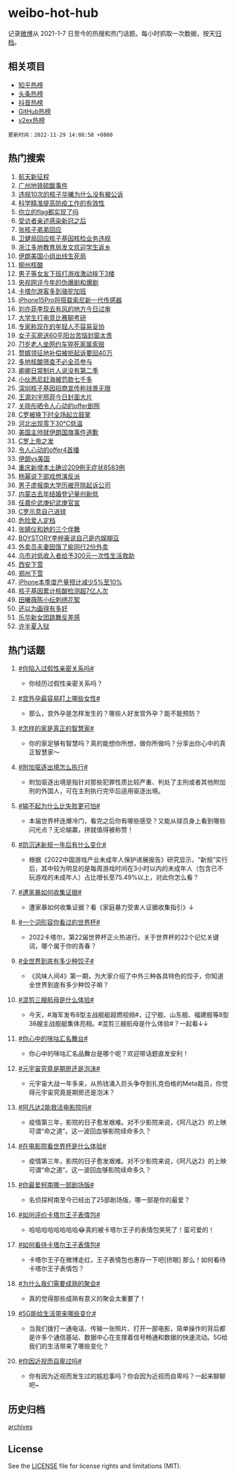 # weibo-hot-hub

记录[微博](https://www.weibo.com)从 2021-1-7 日至今的热搜和热门话题。每小时抓取一次数据，按天[归档](archives)。

## 相关项目

- [知乎热榜](https://github.com/lonnyzhang423/zhihu-hot-hub)
- [头条热榜](https://github.com/lonnyzhang423/toutiao-hot-hub)
- [抖音热榜](https://github.com/lonnyzhang423/douyin-hot-hub)
- [GitHub热榜](https://github.com/lonnyzhang423/github-hot-hub)
- [v2ex热榜](https://github.com/lonnyzhang423/v2ex-hot-hub)


`更新时间：2022-11-29 14:08:58 +0800`

## 热门搜索

1. [航天新征程](https://m.weibo.cn/search?containerid=100103type%3D1%26t%3D10%26q%3D%23%E8%88%AA%E5%A4%A9%E6%96%B0%E5%BE%81%E7%A8%8B%23&stream_entry_id=51&isnewpage=1&extparam=seat%3D1%26filter_type%3Drealtimehot%26pos%3D0%26c_type%3D51%26dgr%3D0%26cate%3D10103%26display_time%3D1669702137%26pre_seqid%3D16697021375630455278258&luicode=10000011&lfid=106003type%253D25%2526t%253D3%2526disable_hot%253D1%2526filter_type%253Drealtimehot)
1. [广州地铁硫酸事件](https://m.weibo.cn/search?containerid=100103type%3D1%26t%3D10%26q%3D%23%E5%B9%BF%E5%B7%9E%E5%9C%B0%E9%93%81%E7%A1%AB%E9%85%B8%E4%BA%8B%E4%BB%B6%23&stream_entry_id=31&isnewpage=1&extparam=seat%3D1%26band_rank%3D1%26pos%3D0%26c_type%3D31%26q%3D%2523%25E5%25B9%25BF%25E5%25B7%259E%25E5%259C%25B0%25E9%2593%2581%25E7%25A1%25AB%25E9%2585%25B8%25E4%25BA%258B%25E4%25BB%25B6%2523%26cate%3D5001%26dgr%3D0%26filter_type%3Drealtimehot%26realpos%3D1%26flag%3D1%26lcate%3D5001%26display_time%3D1669702137%26pre_seqid%3D16697021375630455278258&luicode=10000011&lfid=106003type%253D25%2526t%253D3%2526disable_hot%253D1%2526filter_type%253Drealtimehot)
1. [违规10次的核子华曦为什么没有被公诉](https://m.weibo.cn/search?containerid=100103type%3D1%26t%3D10%26q%3D%23%E8%BF%9D%E8%A7%8410%E6%AC%A1%E7%9A%84%E6%A0%B8%E5%AD%90%E5%8D%8E%E6%9B%A6%E4%B8%BA%E4%BB%80%E4%B9%88%E6%B2%A1%E6%9C%89%E8%A2%AB%E5%85%AC%E8%AF%89%23&stream_entry_id=31&isnewpage=1&extparam=seat%3D1%26band_rank%3D2%26pos%3D1%26c_type%3D31%26q%3D%2523%25E8%25BF%259D%25E8%25A7%258410%25E6%25AC%25A1%25E7%259A%2584%25E6%25A0%25B8%25E5%25AD%2590%25E5%258D%258E%25E6%259B%25A6%25E4%25B8%25BA%25E4%25BB%2580%25E4%25B9%2588%25E6%25B2%25A1%25E6%259C%2589%25E8%25A2%25AB%25E5%2585%25AC%25E8%25AF%2589%2523%26cate%3D5001%26dgr%3D0%26filter_type%3Drealtimehot%26realpos%3D2%26flag%3D1%26lcate%3D5001%26display_time%3D1669702137%26pre_seqid%3D16697021375630455278258&luicode=10000011&lfid=106003type%253D25%2526t%253D3%2526disable_hot%253D1%2526filter_type%253Drealtimehot)
1. [科学精准提高防疫工作的有效性](https://m.weibo.cn/search?containerid=100103type%3D1%26t%3D10%26q%3D%23%E7%A7%91%E5%AD%A6%E7%B2%BE%E5%87%86%E6%8F%90%E9%AB%98%E9%98%B2%E7%96%AB%E5%B7%A5%E4%BD%9C%E7%9A%84%E6%9C%89%E6%95%88%E6%80%A7%23&stream_entry_id=31&isnewpage=1&extparam=seat%3D1%26band_rank%3D3%26pos%3D2%26c_type%3D31%26q%3D%2523%25E7%25A7%2591%25E5%25AD%25A6%25E7%25B2%25BE%25E5%2587%2586%25E6%258F%2590%25E9%25AB%2598%25E9%2598%25B2%25E7%2596%25AB%25E5%25B7%25A5%25E4%25BD%259C%25E7%259A%2584%25E6%259C%2589%25E6%2595%2588%25E6%2580%25A7%2523%26cate%3D5001%26dgr%3D0%26filter_type%3Drealtimehot%26realpos%3D3%26flag%3D0%26lcate%3D5001%26display_time%3D1669702137%26pre_seqid%3D16697021375630455278258&luicode=10000011&lfid=106003type%253D25%2526t%253D3%2526disable_hot%253D1%2526filter_type%253Drealtimehot)
1. [你立的flag都实现了吗](https://m.weibo.cn/search?containerid=100103type%3D1%26t%3D10%26q%3D%23%E4%BD%A0%E7%AB%8B%E7%9A%84flag%E9%83%BD%E5%AE%9E%E7%8E%B0%E4%BA%86%E5%90%97%23&stream_entry_id=31&isnewpage=1&extparam=seat%3D1%26band_rank%3D4%26pos%3D3%26c_type%3D31%26q%3D%2523%25E4%25BD%25A0%25E7%25AB%258B%25E7%259A%2584flag%25E9%2583%25BD%25E5%25AE%259E%25E7%258E%25B0%25E4%25BA%2586%25E5%2590%2597%2523%26cate%3D5001%26dgr%3D0%26filter_type%3Drealtimehot%26lcate%3D5001%26adid%3D173766%26display_time%3D1669702137%26pre_seqid%3D16697021375630455278258&luicode=10000011&lfid=106003type%253D25%2526t%253D3%2526disable_hot%253D1%2526filter_type%253Drealtimehot)
1. [受访者亲述感染新冠之后](https://m.weibo.cn/search?containerid=100103type%3D1%26t%3D10%26q%3D%23%E5%8F%97%E8%AE%BF%E8%80%85%E4%BA%B2%E8%BF%B0%E6%84%9F%E6%9F%93%E6%96%B0%E5%86%A0%E4%B9%8B%E5%90%8E%23&stream_entry_id=31&isnewpage=1&extparam=seat%3D1%26band_rank%3D4%26pos%3D4%26c_type%3D31%26q%3D%2523%25E5%258F%2597%25E8%25AE%25BF%25E8%2580%2585%25E4%25BA%25B2%25E8%25BF%25B0%25E6%2584%259F%25E6%259F%2593%25E6%2596%25B0%25E5%2586%25A0%25E4%25B9%258B%25E5%2590%258E%2523%26cate%3D5001%26dgr%3D0%26filter_type%3Drealtimehot%26realpos%3D4%26flag%3D0%26lcate%3D5001%26display_time%3D1669702137%26pre_seqid%3D16697021375630455278258&luicode=10000011&lfid=106003type%253D25%2526t%253D3%2526disable_hot%253D1%2526filter_type%253Drealtimehot)
1. [张核子弟弟回应](https://m.weibo.cn/search?containerid=100103type%3D1%26t%3D10%26q%3D%23%E5%BC%A0%E6%A0%B8%E5%AD%90%E5%BC%9F%E5%BC%9F%E5%9B%9E%E5%BA%94%23&stream_entry_id=31&isnewpage=1&extparam=seat%3D1%26band_rank%3D5%26pos%3D5%26c_type%3D31%26q%3D%2523%25E5%25BC%25A0%25E6%25A0%25B8%25E5%25AD%2590%25E5%25BC%259F%25E5%25BC%259F%25E5%259B%259E%25E5%25BA%2594%2523%26cate%3D5001%26dgr%3D0%26filter_type%3Drealtimehot%26realpos%3D5%26flag%3D2%26lcate%3D5001%26display_time%3D1669702137%26pre_seqid%3D16697021375630455278258&luicode=10000011&lfid=106003type%253D25%2526t%253D3%2526disable_hot%253D1%2526filter_type%253Drealtimehot)
1. [卫健局回应核子基因核检业务违规](https://m.weibo.cn/search?containerid=100103type%3D1%26t%3D10%26q%3D%23%E5%8D%AB%E5%81%A5%E5%B1%80%E5%9B%9E%E5%BA%94%E6%A0%B8%E5%AD%90%E5%9F%BA%E5%9B%A0%E6%A0%B8%E6%A3%80%E4%B8%9A%E5%8A%A1%E8%BF%9D%E8%A7%84%23&stream_entry_id=31&isnewpage=1&extparam=seat%3D1%26band_rank%3D6%26pos%3D6%26c_type%3D31%26q%3D%2523%25E5%258D%25AB%25E5%2581%25A5%25E5%25B1%2580%25E5%259B%259E%25E5%25BA%2594%25E6%25A0%25B8%25E5%25AD%2590%25E5%259F%25BA%25E5%259B%25A0%25E6%25A0%25B8%25E6%25A3%2580%25E4%25B8%259A%25E5%258A%25A1%25E8%25BF%259D%25E8%25A7%2584%2523%26cate%3D5001%26dgr%3D0%26filter_type%3Drealtimehot%26realpos%3D6%26flag%3D16%26lcate%3D5001%26display_time%3D1669702137%26pre_seqid%3D16697021375630455278258&luicode=10000011&lfid=106003type%253D25%2526t%253D3%2526disable_hot%253D1%2526filter_type%253Drealtimehot)
1. [浙江多地教育局发文欢迎学生返乡](https://m.weibo.cn/search?containerid=100103type%3D1%26t%3D10%26q%3D%23%E6%B5%99%E6%B1%9F%E5%A4%9A%E5%9C%B0%E6%95%99%E8%82%B2%E5%B1%80%E5%8F%91%E6%96%87%E6%AC%A2%E8%BF%8E%E5%AD%A6%E7%94%9F%E8%BF%94%E4%B9%A1%23&stream_entry_id=31&isnewpage=1&extparam=seat%3D1%26band_rank%3D7%26pos%3D7%26c_type%3D31%26q%3D%2523%25E6%25B5%2599%25E6%25B1%259F%25E5%25A4%259A%25E5%259C%25B0%25E6%2595%2599%25E8%2582%25B2%25E5%25B1%2580%25E5%258F%2591%25E6%2596%2587%25E6%25AC%25A2%25E8%25BF%258E%25E5%25AD%25A6%25E7%2594%259F%25E8%25BF%2594%25E4%25B9%25A1%2523%26cate%3D5001%26dgr%3D0%26filter_type%3Drealtimehot%26realpos%3D7%26flag%3D1%26lcate%3D5001%26display_time%3D1669702137%26pre_seqid%3D16697021375630455278258&luicode=10000011&lfid=106003type%253D25%2526t%253D3%2526disable_hot%253D1%2526filter_type%253Drealtimehot)
1. [伊朗美国小组出线生死局](https://m.weibo.cn/search?containerid=100103type%3D1%26t%3D10%26q%3D%23%E4%BC%8A%E6%9C%97%E7%BE%8E%E5%9B%BD%E5%B0%8F%E7%BB%84%E5%87%BA%E7%BA%BF%E7%94%9F%E6%AD%BB%E5%B1%80%23&stream_entry_id=31&isnewpage=1&extparam=seat%3D1%26band_rank%3D8%26pos%3D8%26c_type%3D31%26q%3D%2523%25E4%25BC%258A%25E6%259C%2597%25E7%25BE%258E%25E5%259B%25BD%25E5%25B0%258F%25E7%25BB%2584%25E5%2587%25BA%25E7%25BA%25BF%25E7%2594%259F%25E6%25AD%25BB%25E5%25B1%2580%2523%26cate%3D5001%26dgr%3D0%26filter_type%3Drealtimehot%26realpos%3D8%26flag%3D1%26lcate%3D5001%26display_time%3D1669702137%26pre_seqid%3D16697021375630455278258&luicode=10000011&lfid=106003type%253D25%2526t%253D3%2526disable_hot%253D1%2526filter_type%253Drealtimehot)
1. [柳州核酸](https://m.weibo.cn/search?containerid=100103type%3D1%26t%3D10%26q%3D%E6%9F%B3%E5%B7%9E%E6%A0%B8%E9%85%B8&stream_entry_id=31&isnewpage=1&extparam=seat%3D1%26band_rank%3D9%26pos%3D9%26c_type%3D31%26q%3D%25E6%259F%25B3%25E5%25B7%259E%25E6%25A0%25B8%25E9%2585%25B8%26cate%3D5001%26dgr%3D0%26filter_type%3Drealtimehot%26realpos%3D9%26flag%3D1%26lcate%3D5001%26display_time%3D1669702137%26pre_seqid%3D16697021375630455278258&luicode=10000011&lfid=106003type%253D25%2526t%253D3%2526disable_hot%253D1%2526filter_type%253Drealtimehot)
1. [男子等女友下班打游戏激动摔下3楼](https://m.weibo.cn/search?containerid=100103type%3D1%26t%3D10%26q%3D%23%E7%94%B7%E5%AD%90%E7%AD%89%E5%A5%B3%E5%8F%8B%E4%B8%8B%E7%8F%AD%E6%89%93%E6%B8%B8%E6%88%8F%E6%BF%80%E5%8A%A8%E6%91%94%E4%B8%8B3%E6%A5%BC%23&stream_entry_id=31&isnewpage=1&extparam=seat%3D1%26band_rank%3D10%26pos%3D10%26c_type%3D31%26q%3D%2523%25E7%2594%25B7%25E5%25AD%2590%25E7%25AD%2589%25E5%25A5%25B3%25E5%258F%258B%25E4%25B8%258B%25E7%258F%25AD%25E6%2589%2593%25E6%25B8%25B8%25E6%2588%258F%25E6%25BF%2580%25E5%258A%25A8%25E6%2591%2594%25E4%25B8%258B3%25E6%25A5%25BC%2523%26cate%3D5001%26dgr%3D0%26filter_type%3Drealtimehot%26realpos%3D10%26flag%3D0%26lcate%3D5001%26display_time%3D1669702137%26pre_seqid%3D16697021375630455278258&luicode=10000011&lfid=106003type%253D25%2526t%253D3%2526disable_hot%253D1%2526filter_type%253Drealtimehot)
1. [央视网评今年的伪爆剧和爆剧](https://m.weibo.cn/search?containerid=100103type%3D1%26t%3D10%26q%3D%23%E5%A4%AE%E8%A7%86%E7%BD%91%E8%AF%84%E4%BB%8A%E5%B9%B4%E7%9A%84%E4%BC%AA%E7%88%86%E5%89%A7%E5%92%8C%E7%88%86%E5%89%A7%23&stream_entry_id=31&isnewpage=1&extparam=seat%3D1%26band_rank%3D11%26pos%3D11%26c_type%3D31%26q%3D%2523%25E5%25A4%25AE%25E8%25A7%2586%25E7%25BD%2591%25E8%25AF%2584%25E4%25BB%258A%25E5%25B9%25B4%25E7%259A%2584%25E4%25BC%25AA%25E7%2588%2586%25E5%2589%25A7%25E5%2592%258C%25E7%2588%2586%25E5%2589%25A7%2523%26cate%3D5001%26dgr%3D0%26filter_type%3Drealtimehot%26realpos%3D11%26flag%3D1%26lcate%3D5001%26display_time%3D1669702137%26pre_seqid%3D16697021375630455278258&luicode=10000011&lfid=106003type%253D25%2526t%253D3%2526disable_hot%253D1%2526filter_type%253Drealtimehot)
1. [卡塔尔游客多到骆驼加班](https://m.weibo.cn/search?containerid=100103type%3D1%26t%3D10%26q%3D%23%E5%8D%A1%E5%A1%94%E5%B0%94%E6%B8%B8%E5%AE%A2%E5%A4%9A%E5%88%B0%E9%AA%86%E9%A9%BC%E5%8A%A0%E7%8F%AD%23&stream_entry_id=31&isnewpage=1&extparam=seat%3D1%26band_rank%3D12%26pos%3D12%26c_type%3D31%26q%3D%2523%25E5%258D%25A1%25E5%25A1%2594%25E5%25B0%2594%25E6%25B8%25B8%25E5%25AE%25A2%25E5%25A4%259A%25E5%2588%25B0%25E9%25AA%2586%25E9%25A9%25BC%25E5%258A%25A0%25E7%258F%25AD%2523%26cate%3D5001%26dgr%3D0%26filter_type%3Drealtimehot%26realpos%3D12%26flag%3D0%26lcate%3D5001%26display_time%3D1669702137%26pre_seqid%3D16697021375630455278258&luicode=10000011&lfid=106003type%253D25%2526t%253D3%2526disable_hot%253D1%2526filter_type%253Drealtimehot)
1. [iPhone15Pro将搭载索尼新一代传感器](https://m.weibo.cn/search?containerid=100103type%3D1%26t%3D10%26q%3D%23iPhone15Pro%E5%B0%86%E6%90%AD%E8%BD%BD%E7%B4%A2%E5%B0%BC%E6%96%B0%E4%B8%80%E4%BB%A3%E4%BC%A0%E6%84%9F%E5%99%A8%23&stream_entry_id=31&isnewpage=1&extparam=seat%3D1%26band_rank%3D13%26pos%3D13%26c_type%3D31%26q%3D%2523iPhone15Pro%25E5%25B0%2586%25E6%2590%25AD%25E8%25BD%25BD%25E7%25B4%25A2%25E5%25B0%25BC%25E6%2596%25B0%25E4%25B8%2580%25E4%25BB%25A3%25E4%25BC%25A0%25E6%2584%259F%25E5%2599%25A8%2523%26cate%3D5001%26dgr%3D0%26filter_type%3Drealtimehot%26realpos%3D13%26flag%3D1%26lcate%3D5001%26display_time%3D1669702137%26pre_seqid%3D16697021375630455278258&luicode=10000011&lfid=106003type%253D25%2526t%253D3%2526disable_hot%253D1%2526filter_type%253Drealtimehot)
1. [刘亦菲李现去有风的地方今日过审](https://m.weibo.cn/search?containerid=100103type%3D1%26t%3D10%26q%3D%23%E5%88%98%E4%BA%A6%E8%8F%B2%E6%9D%8E%E7%8E%B0%E5%8E%BB%E6%9C%89%E9%A3%8E%E7%9A%84%E5%9C%B0%E6%96%B9%E4%BB%8A%E6%97%A5%E8%BF%87%E5%AE%A1%23&stream_entry_id=31&isnewpage=1&extparam=seat%3D1%26band_rank%3D14%26pos%3D14%26c_type%3D31%26q%3D%2523%25E5%2588%2598%25E4%25BA%25A6%25E8%258F%25B2%25E6%259D%258E%25E7%258E%25B0%25E5%258E%25BB%25E6%259C%2589%25E9%25A3%258E%25E7%259A%2584%25E5%259C%25B0%25E6%2596%25B9%25E4%25BB%258A%25E6%2597%25A5%25E8%25BF%2587%25E5%25AE%25A1%2523%26cate%3D5001%26dgr%3D0%26filter_type%3Drealtimehot%26realpos%3D14%26flag%3D1%26lcate%3D5001%26display_time%3D1669702137%26pre_seqid%3D16697021375630455278258&luicode=10000011&lfid=106003type%253D25%2526t%253D3%2526disable_hot%253D1%2526filter_type%253Drealtimehot)
1. [大学生打电竞比赛聊考研](https://m.weibo.cn/search?containerid=100103type%3D1%26t%3D10%26q%3D%23%E5%A4%A7%E5%AD%A6%E7%94%9F%E6%89%93%E7%94%B5%E7%AB%9E%E6%AF%94%E8%B5%9B%E8%81%8A%E8%80%83%E7%A0%94%23&stream_entry_id=31&isnewpage=1&extparam=seat%3D1%26band_rank%3D15%26pos%3D15%26c_type%3D31%26q%3D%2523%25E5%25A4%25A7%25E5%25AD%25A6%25E7%2594%259F%25E6%2589%2593%25E7%2594%25B5%25E7%25AB%259E%25E6%25AF%2594%25E8%25B5%259B%25E8%2581%258A%25E8%2580%2583%25E7%25A0%2594%2523%26cate%3D5001%26dgr%3D0%26filter_type%3Drealtimehot%26realpos%3D15%26flag%3D1%26lcate%3D5001%26display_time%3D1669702137%26pre_seqid%3D16697021375630455278258&luicode=10000011&lfid=106003type%253D25%2526t%253D3%2526disable_hot%253D1%2526filter_type%253Drealtimehot)
1. [专家称现在的年轻人不容易妥协](https://m.weibo.cn/search?containerid=100103type%3D1%26t%3D10%26q%3D%23%E4%B8%93%E5%AE%B6%E7%A7%B0%E7%8E%B0%E5%9C%A8%E7%9A%84%E5%B9%B4%E8%BD%BB%E4%BA%BA%E4%B8%8D%E5%AE%B9%E6%98%93%E5%A6%A5%E5%8D%8F%23&stream_entry_id=31&isnewpage=1&extparam=seat%3D1%26band_rank%3D16%26pos%3D16%26c_type%3D31%26q%3D%2523%25E4%25B8%2593%25E5%25AE%25B6%25E7%25A7%25B0%25E7%258E%25B0%25E5%259C%25A8%25E7%259A%2584%25E5%25B9%25B4%25E8%25BD%25BB%25E4%25BA%25BA%25E4%25B8%258D%25E5%25AE%25B9%25E6%2598%2593%25E5%25A6%25A5%25E5%258D%258F%2523%26cate%3D5001%26dgr%3D0%26filter_type%3Drealtimehot%26realpos%3D16%26flag%3D0%26lcate%3D5001%26display_time%3D1669702137%26pre_seqid%3D16697021375630455278258&luicode=10000011&lfid=106003type%253D25%2526t%253D3%2526disable_hot%253D1%2526filter_type%253Drealtimehot)
1. [女子买房送60平阳台苦恼封窗太贵](https://m.weibo.cn/search?containerid=100103type%3D1%26t%3D10%26q%3D%23%E5%A5%B3%E5%AD%90%E4%B9%B0%E6%88%BF%E9%80%8160%E5%B9%B3%E9%98%B3%E5%8F%B0%E8%8B%A6%E6%81%BC%E5%B0%81%E7%AA%97%E5%A4%AA%E8%B4%B5%23&stream_entry_id=31&isnewpage=1&extparam=seat%3D1%26band_rank%3D17%26pos%3D17%26c_type%3D31%26q%3D%2523%25E5%25A5%25B3%25E5%25AD%2590%25E4%25B9%25B0%25E6%2588%25BF%25E9%2580%258160%25E5%25B9%25B3%25E9%2598%25B3%25E5%258F%25B0%25E8%258B%25A6%25E6%2581%25BC%25E5%25B0%2581%25E7%25AA%2597%25E5%25A4%25AA%25E8%25B4%25B5%2523%26cate%3D5001%26dgr%3D0%26filter_type%3Drealtimehot%26realpos%3D17%26flag%3D2%26lcate%3D5001%26display_time%3D1669702137%26pre_seqid%3D16697021375630455278258&luicode=10000011&lfid=106003type%253D25%2526t%253D3%2526disable_hot%253D1%2526filter_type%253Drealtimehot)
1. [71岁老人坐网约车猝死家属索赔](https://m.weibo.cn/search?containerid=100103type%3D1%26t%3D10%26q%3D%2371%E5%B2%81%E8%80%81%E4%BA%BA%E5%9D%90%E7%BD%91%E7%BA%A6%E8%BD%A6%E7%8C%9D%E6%AD%BB%E5%AE%B6%E5%B1%9E%E7%B4%A2%E8%B5%94%23&stream_entry_id=31&isnewpage=1&extparam=seat%3D1%26band_rank%3D18%26pos%3D18%26c_type%3D31%26q%3D%252371%25E5%25B2%2581%25E8%2580%2581%25E4%25BA%25BA%25E5%259D%2590%25E7%25BD%2591%25E7%25BA%25A6%25E8%25BD%25A6%25E7%258C%259D%25E6%25AD%25BB%25E5%25AE%25B6%25E5%25B1%259E%25E7%25B4%25A2%25E8%25B5%2594%2523%26cate%3D5001%26dgr%3D0%26filter_type%3Drealtimehot%26realpos%3D18%26flag%3D1%26lcate%3D5001%26display_time%3D1669702137%26pre_seqid%3D16697021375630455278258&luicode=10000011&lfid=106003type%253D25%2526t%253D3%2526disable_hot%253D1%2526filter_type%253Drealtimehot)
1. [赘婿领征地补偿被拒起诉要回40万](https://m.weibo.cn/search?containerid=100103type%3D1%26t%3D10%26q%3D%23%E8%B5%98%E5%A9%BF%E9%A2%86%E5%BE%81%E5%9C%B0%E8%A1%A5%E5%81%BF%E8%A2%AB%E6%8B%92%E8%B5%B7%E8%AF%89%E8%A6%81%E5%9B%9E40%E4%B8%87%23&stream_entry_id=31&isnewpage=1&extparam=seat%3D1%26band_rank%3D19%26pos%3D19%26c_type%3D31%26q%3D%2523%25E8%25B5%2598%25E5%25A9%25BF%25E9%25A2%2586%25E5%25BE%2581%25E5%259C%25B0%25E8%25A1%25A5%25E5%2581%25BF%25E8%25A2%25AB%25E6%258B%2592%25E8%25B5%25B7%25E8%25AF%2589%25E8%25A6%2581%25E5%259B%259E40%25E4%25B8%2587%2523%26cate%3D5001%26dgr%3D0%26filter_type%3Drealtimehot%26realpos%3D19%26flag%3D1%26lcate%3D5001%26display_time%3D1669702137%26pre_seqid%3D16697021375630455278258&luicode=10000011&lfid=106003type%253D25%2526t%253D3%2526disable_hot%253D1%2526filter_type%253Drealtimehot)
1. [多地核酸筛查不必全员参与](https://m.weibo.cn/search?containerid=100103type%3D1%26t%3D10%26q%3D%23%E5%A4%9A%E5%9C%B0%E6%A0%B8%E9%85%B8%E7%AD%9B%E6%9F%A5%E4%B8%8D%E5%BF%85%E5%85%A8%E5%91%98%E5%8F%82%E4%B8%8E%23&stream_entry_id=31&isnewpage=1&extparam=seat%3D1%26band_rank%3D20%26pos%3D20%26c_type%3D31%26q%3D%2523%25E5%25A4%259A%25E5%259C%25B0%25E6%25A0%25B8%25E9%2585%25B8%25E7%25AD%259B%25E6%259F%25A5%25E4%25B8%258D%25E5%25BF%2585%25E5%2585%25A8%25E5%2591%2598%25E5%258F%2582%25E4%25B8%258E%2523%26cate%3D5001%26dgr%3D0%26filter_type%3Drealtimehot%26realpos%3D20%26flag%3D0%26lcate%3D5001%26display_time%3D1669702137%26pre_seqid%3D16697021375630455278258&luicode=10000011&lfid=106003type%253D25%2526t%253D3%2526disable_hot%253D1%2526filter_type%253Drealtimehot)
1. [卿卿日常制片人说没有第二季](https://m.weibo.cn/search?containerid=100103type%3D1%26t%3D10%26q%3D%23%E5%8D%BF%E5%8D%BF%E6%97%A5%E5%B8%B8%E5%88%B6%E7%89%87%E4%BA%BA%E8%AF%B4%E6%B2%A1%E6%9C%89%E7%AC%AC%E4%BA%8C%E5%AD%A3%23&stream_entry_id=31&isnewpage=1&extparam=seat%3D1%26band_rank%3D21%26pos%3D21%26c_type%3D31%26q%3D%2523%25E5%258D%25BF%25E5%258D%25BF%25E6%2597%25A5%25E5%25B8%25B8%25E5%2588%25B6%25E7%2589%2587%25E4%25BA%25BA%25E8%25AF%25B4%25E6%25B2%25A1%25E6%259C%2589%25E7%25AC%25AC%25E4%25BA%258C%25E5%25AD%25A3%2523%26cate%3D5001%26dgr%3D0%26filter_type%3Drealtimehot%26realpos%3D21%26flag%3D0%26lcate%3D5001%26display_time%3D1669702137%26pre_seqid%3D16697021375630455278258&luicode=10000011&lfid=106003type%253D25%2526t%253D3%2526disable_hot%253D1%2526filter_type%253Drealtimehot)
1. [小伙悉尼赶海被罚款七千多](https://m.weibo.cn/search?containerid=100103type%3D1%26t%3D10%26q%3D%23%E5%B0%8F%E4%BC%99%E6%82%89%E5%B0%BC%E8%B5%B6%E6%B5%B7%E8%A2%AB%E7%BD%9A%E6%AC%BE%E4%B8%83%E5%8D%83%E5%A4%9A%23&stream_entry_id=31&isnewpage=1&extparam=seat%3D1%26band_rank%3D22%26pos%3D22%26c_type%3D31%26q%3D%2523%25E5%25B0%258F%25E4%25BC%2599%25E6%2582%2589%25E5%25B0%25BC%25E8%25B5%25B6%25E6%25B5%25B7%25E8%25A2%25AB%25E7%25BD%259A%25E6%25AC%25BE%25E4%25B8%2583%25E5%258D%2583%25E5%25A4%259A%2523%26cate%3D5001%26dgr%3D0%26filter_type%3Drealtimehot%26realpos%3D22%26flag%3D1%26lcate%3D5001%26display_time%3D1669702137%26pre_seqid%3D16697021375630455278258&luicode=10000011&lfid=106003type%253D25%2526t%253D3%2526disable_hot%253D1%2526filter_type%253Drealtimehot)
1. [深圳核子基因招商宣传称钱景无限](https://m.weibo.cn/search?containerid=100103type%3D1%26t%3D10%26q%3D%23%E6%B7%B1%E5%9C%B3%E6%A0%B8%E5%AD%90%E5%9F%BA%E5%9B%A0%E6%8B%9B%E5%95%86%E5%AE%A3%E4%BC%A0%E7%A7%B0%E9%92%B1%E6%99%AF%E6%97%A0%E9%99%90%23&stream_entry_id=31&isnewpage=1&extparam=seat%3D1%26band_rank%3D23%26pos%3D23%26c_type%3D31%26q%3D%2523%25E6%25B7%25B1%25E5%259C%25B3%25E6%25A0%25B8%25E5%25AD%2590%25E5%259F%25BA%25E5%259B%25A0%25E6%258B%259B%25E5%2595%2586%25E5%25AE%25A3%25E4%25BC%25A0%25E7%25A7%25B0%25E9%2592%25B1%25E6%2599%25AF%25E6%2597%25A0%25E9%2599%2590%2523%26cate%3D5001%26dgr%3D0%26filter_type%3Drealtimehot%26realpos%3D23%26flag%3D1%26lcate%3D5001%26display_time%3D1669702137%26pre_seqid%3D16697021375630455278258&luicode=10000011&lfid=106003type%253D25%2526t%253D3%2526disable_hot%253D1%2526filter_type%253Drealtimehot)
1. [王源刘宇邢菲今日封面大片](https://m.weibo.cn/search?containerid=100103type%3D1%26t%3D10%26q%3D%23%E7%8E%8B%E6%BA%90%E5%88%98%E5%AE%87%E9%82%A2%E8%8F%B2%E4%BB%8A%E6%97%A5%E5%B0%81%E9%9D%A2%E5%A4%A7%E7%89%87%23&stream_entry_id=31&isnewpage=1&extparam=seat%3D1%26band_rank%3D24%26pos%3D24%26c_type%3D31%26q%3D%2523%25E7%258E%258B%25E6%25BA%2590%25E5%2588%2598%25E5%25AE%2587%25E9%2582%25A2%25E8%258F%25B2%25E4%25BB%258A%25E6%2597%25A5%25E5%25B0%2581%25E9%259D%25A2%25E5%25A4%25A7%25E7%2589%2587%2523%26cate%3D5001%26dgr%3D0%26filter_type%3Drealtimehot%26realpos%3D24%26flag%3D1%26lcate%3D5001%26display_time%3D1669702137%26pre_seqid%3D16697021375630455278258&luicode=10000011&lfid=106003type%253D25%2526t%253D3%2526disable_hot%253D1%2526filter_type%253Drealtimehot)
1. [关晓彤晒令人心动的offer剧照](https://m.weibo.cn/search?containerid=100103type%3D1%26t%3D10%26q%3D%23%E5%85%B3%E6%99%93%E5%BD%A4%E6%99%92%E4%BB%A4%E4%BA%BA%E5%BF%83%E5%8A%A8%E7%9A%84offer%E5%89%A7%E7%85%A7%23&stream_entry_id=31&isnewpage=1&extparam=seat%3D1%26band_rank%3D25%26pos%3D25%26c_type%3D31%26q%3D%2523%25E5%2585%25B3%25E6%2599%2593%25E5%25BD%25A4%25E6%2599%2592%25E4%25BB%25A4%25E4%25BA%25BA%25E5%25BF%2583%25E5%258A%25A8%25E7%259A%2584offer%25E5%2589%25A7%25E7%2585%25A7%2523%26cate%3D5001%26dgr%3D0%26filter_type%3Drealtimehot%26realpos%3D25%26flag%3D1%26lcate%3D5001%26display_time%3D1669702137%26pre_seqid%3D16697021375630455278258&luicode=10000011&lfid=106003type%253D25%2526t%253D3%2526disable_hot%253D1%2526filter_type%253Drealtimehot)
1. [C罗被换下时全场起立鼓掌](https://m.weibo.cn/search?containerid=100103type%3D1%26t%3D10%26q%3D%23C%E7%BD%97%E8%A2%AB%E6%8D%A2%E4%B8%8B%E6%97%B6%E5%85%A8%E5%9C%BA%E8%B5%B7%E7%AB%8B%E9%BC%93%E6%8E%8C%23&stream_entry_id=31&isnewpage=1&extparam=seat%3D1%26band_rank%3D26%26pos%3D26%26c_type%3D31%26q%3D%2523C%25E7%25BD%2597%25E8%25A2%25AB%25E6%258D%25A2%25E4%25B8%258B%25E6%2597%25B6%25E5%2585%25A8%25E5%259C%25BA%25E8%25B5%25B7%25E7%25AB%258B%25E9%25BC%2593%25E6%258E%258C%2523%26cate%3D5001%26dgr%3D0%26filter_type%3Drealtimehot%26realpos%3D26%26flag%3D0%26lcate%3D5001%26display_time%3D1669702137%26pre_seqid%3D16697021375630455278258&luicode=10000011&lfid=106003type%253D25%2526t%253D3%2526disable_hot%253D1%2526filter_type%253Drealtimehot)
1. [河北出现零下30℃低温](https://m.weibo.cn/search?containerid=100103type%3D1%26t%3D10%26q%3D%23%E6%B2%B3%E5%8C%97%E5%87%BA%E7%8E%B0%E9%9B%B6%E4%B8%8B30%E2%84%83%E4%BD%8E%E6%B8%A9%23&stream_entry_id=31&isnewpage=1&extparam=seat%3D1%26band_rank%3D27%26pos%3D27%26c_type%3D31%26q%3D%2523%25E6%25B2%25B3%25E5%258C%2597%25E5%2587%25BA%25E7%258E%25B0%25E9%259B%25B6%25E4%25B8%258B30%25E2%2584%2583%25E4%25BD%258E%25E6%25B8%25A9%2523%26cate%3D5001%26dgr%3D0%26filter_type%3Drealtimehot%26realpos%3D27%26flag%3D0%26lcate%3D5001%26display_time%3D1669702137%26pre_seqid%3D16697021375630455278258&luicode=10000011&lfid=106003type%253D25%2526t%253D3%2526disable_hot%253D1%2526filter_type%253Drealtimehot)
1. [美国主帅就伊朗国旗事件道歉](https://m.weibo.cn/search?containerid=100103type%3D1%26t%3D10%26q%3D%23%E7%BE%8E%E5%9B%BD%E4%B8%BB%E5%B8%85%E5%B0%B1%E4%BC%8A%E6%9C%97%E5%9B%BD%E6%97%97%E4%BA%8B%E4%BB%B6%E9%81%93%E6%AD%89%23&stream_entry_id=31&isnewpage=1&extparam=seat%3D1%26band_rank%3D28%26pos%3D28%26c_type%3D31%26q%3D%2523%25E7%25BE%258E%25E5%259B%25BD%25E4%25B8%25BB%25E5%25B8%2585%25E5%25B0%25B1%25E4%25BC%258A%25E6%259C%2597%25E5%259B%25BD%25E6%2597%2597%25E4%25BA%258B%25E4%25BB%25B6%25E9%2581%2593%25E6%25AD%2589%2523%26cate%3D5001%26dgr%3D0%26filter_type%3Drealtimehot%26realpos%3D28%26flag%3D0%26lcate%3D5001%26display_time%3D1669702137%26pre_seqid%3D16697021375630455278258&luicode=10000011&lfid=106003type%253D25%2526t%253D3%2526disable_hot%253D1%2526filter_type%253Drealtimehot)
1. [C罗上帝之发](https://m.weibo.cn/search?containerid=100103type%3D1%26t%3D10%26q%3D%23C%E7%BD%97%E4%B8%8A%E5%B8%9D%E4%B9%8B%E5%8F%91%23&stream_entry_id=31&isnewpage=1&extparam=seat%3D1%26band_rank%3D29%26pos%3D29%26c_type%3D31%26q%3D%2523C%25E7%25BD%2597%25E4%25B8%258A%25E5%25B8%259D%25E4%25B9%258B%25E5%258F%2591%2523%26cate%3D5001%26dgr%3D0%26filter_type%3Drealtimehot%26realpos%3D29%26flag%3D0%26lcate%3D5001%26display_time%3D1669702137%26pre_seqid%3D16697021375630455278258&luicode=10000011&lfid=106003type%253D25%2526t%253D3%2526disable_hot%253D1%2526filter_type%253Drealtimehot)
1. [令人心动的offer4首播](https://m.weibo.cn/search?containerid=100103type%3D1%26t%3D10%26q%3D%23%E4%BB%A4%E4%BA%BA%E5%BF%83%E5%8A%A8%E7%9A%84offer4%E9%A6%96%E6%92%AD%23&stream_entry_id=31&isnewpage=1&extparam=seat%3D1%26band_rank%3D30%26pos%3D30%26c_type%3D31%26q%3D%2523%25E4%25BB%25A4%25E4%25BA%25BA%25E5%25BF%2583%25E5%258A%25A8%25E7%259A%2584offer4%25E9%25A6%2596%25E6%2592%25AD%2523%26cate%3D5001%26dgr%3D0%26filter_type%3Drealtimehot%26realpos%3D30%26flag%3D0%26lcate%3D5001%26display_time%3D1669702137%26pre_seqid%3D16697021375630455278258&luicode=10000011&lfid=106003type%253D25%2526t%253D3%2526disable_hot%253D1%2526filter_type%253Drealtimehot)
1. [伊朗vs美国](https://m.weibo.cn/search?containerid=100103type%3D1%26t%3D10%26q%3D%23%E4%BC%8A%E6%9C%97vs%E7%BE%8E%E5%9B%BD%23&stream_entry_id=31&isnewpage=1&extparam=seat%3D1%26band_rank%3D31%26pos%3D31%26c_type%3D31%26q%3D%2523%25E4%25BC%258A%25E6%259C%2597vs%25E7%25BE%258E%25E5%259B%25BD%2523%26cate%3D5001%26dgr%3D0%26filter_type%3Drealtimehot%26realpos%3D31%26flag%3D1%26lcate%3D5001%26display_time%3D1669702137%26pre_seqid%3D16697021375630455278258&luicode=10000011&lfid=106003type%253D25%2526t%253D3%2526disable_hot%253D1%2526filter_type%253Drealtimehot)
1. [重庆新增本土确诊209例无症状8583例](https://m.weibo.cn/search?containerid=100103type%3D1%26t%3D10%26q%3D%23%E9%87%8D%E5%BA%86%E6%96%B0%E5%A2%9E%E6%9C%AC%E5%9C%9F%E7%A1%AE%E8%AF%8A209%E4%BE%8B%E6%97%A0%E7%97%87%E7%8A%B68583%E4%BE%8B%23&stream_entry_id=31&isnewpage=1&extparam=seat%3D1%26band_rank%3D32%26pos%3D32%26c_type%3D31%26q%3D%2523%25E9%2587%258D%25E5%25BA%2586%25E6%2596%25B0%25E5%25A2%259E%25E6%259C%25AC%25E5%259C%259F%25E7%25A1%25AE%25E8%25AF%258A209%25E4%25BE%258B%25E6%2597%25A0%25E7%2597%2587%25E7%258A%25B68583%25E4%25BE%258B%2523%26cate%3D5001%26dgr%3D0%26filter_type%3Drealtimehot%26realpos%3D32%26flag%3D0%26lcate%3D5001%26display_time%3D1669702137%26pre_seqid%3D16697021375630455278258&luicode=10000011&lfid=106003type%253D25%2526t%253D3%2526disable_hot%253D1%2526filter_type%253Drealtimehot)
1. [杨幂说下部戏想演反派](https://m.weibo.cn/search?containerid=100103type%3D1%26t%3D10%26q%3D%23%E6%9D%A8%E5%B9%82%E8%AF%B4%E4%B8%8B%E9%83%A8%E6%88%8F%E6%83%B3%E6%BC%94%E5%8F%8D%E6%B4%BE%23&stream_entry_id=31&isnewpage=1&extparam=seat%3D1%26band_rank%3D33%26pos%3D33%26c_type%3D31%26q%3D%2523%25E6%259D%25A8%25E5%25B9%2582%25E8%25AF%25B4%25E4%25B8%258B%25E9%2583%25A8%25E6%2588%258F%25E6%2583%25B3%25E6%25BC%2594%25E5%258F%258D%25E6%25B4%25BE%2523%26cate%3D5001%26dgr%3D0%26filter_type%3Drealtimehot%26realpos%3D33%26flag%3D0%26lcate%3D5001%26display_time%3D1669702137%26pre_seqid%3D16697021375630455278258&luicode=10000011&lfid=106003type%253D25%2526t%253D3%2526disable_hot%253D1%2526filter_type%253Drealtimehot)
1. [男子虚报南大学历被开除起诉公司](https://m.weibo.cn/search?containerid=100103type%3D1%26t%3D10%26q%3D%23%E7%94%B7%E5%AD%90%E8%99%9A%E6%8A%A5%E5%8D%97%E5%A4%A7%E5%AD%A6%E5%8E%86%E8%A2%AB%E5%BC%80%E9%99%A4%E8%B5%B7%E8%AF%89%E5%85%AC%E5%8F%B8%23&stream_entry_id=31&isnewpage=1&extparam=seat%3D1%26band_rank%3D34%26pos%3D34%26c_type%3D31%26q%3D%2523%25E7%2594%25B7%25E5%25AD%2590%25E8%2599%259A%25E6%258A%25A5%25E5%258D%2597%25E5%25A4%25A7%25E5%25AD%25A6%25E5%258E%2586%25E8%25A2%25AB%25E5%25BC%2580%25E9%2599%25A4%25E8%25B5%25B7%25E8%25AF%2589%25E5%2585%25AC%25E5%258F%25B8%2523%26cate%3D5001%26dgr%3D0%26filter_type%3Drealtimehot%26realpos%3D34%26flag%3D0%26lcate%3D5001%26display_time%3D1669702137%26pre_seqid%3D16697021375630455278258&luicode=10000011&lfid=106003type%253D25%2526t%253D3%2526disable_hot%253D1%2526filter_type%253Drealtimehot)
1. [内蒙古去年结婚登记量创新低](https://m.weibo.cn/search?containerid=100103type%3D1%26t%3D10%26q%3D%23%E5%86%85%E8%92%99%E5%8F%A4%E5%8E%BB%E5%B9%B4%E7%BB%93%E5%A9%9A%E7%99%BB%E8%AE%B0%E9%87%8F%E5%88%9B%E6%96%B0%E4%BD%8E%23&stream_entry_id=31&isnewpage=1&extparam=seat%3D1%26band_rank%3D35%26pos%3D35%26c_type%3D31%26q%3D%2523%25E5%2586%2585%25E8%2592%2599%25E5%258F%25A4%25E5%258E%25BB%25E5%25B9%25B4%25E7%25BB%2593%25E5%25A9%259A%25E7%2599%25BB%25E8%25AE%25B0%25E9%2587%258F%25E5%2588%259B%25E6%2596%25B0%25E4%25BD%258E%2523%26cate%3D5001%26dgr%3D0%26filter_type%3Drealtimehot%26realpos%3D35%26flag%3D1%26lcate%3D5001%26display_time%3D1669702137%26pre_seqid%3D16697021375630455278258&luicode=10000011&lfid=106003type%253D25%2526t%253D3%2526disable_hot%253D1%2526filter_type%253Drealtimehot)
1. [任嘉伦武庚纪武庚官宣](https://m.weibo.cn/search?containerid=100103type%3D1%26t%3D10%26q%3D%23%E4%BB%BB%E5%98%89%E4%BC%A6%E6%AD%A6%E5%BA%9A%E7%BA%AA%E6%AD%A6%E5%BA%9A%E5%AE%98%E5%AE%A3%23&stream_entry_id=31&isnewpage=1&extparam=seat%3D1%26band_rank%3D36%26pos%3D36%26c_type%3D31%26q%3D%2523%25E4%25BB%25BB%25E5%2598%2589%25E4%25BC%25A6%25E6%25AD%25A6%25E5%25BA%259A%25E7%25BA%25AA%25E6%25AD%25A6%25E5%25BA%259A%25E5%25AE%2598%25E5%25AE%25A3%2523%26cate%3D5001%26dgr%3D0%26filter_type%3Drealtimehot%26realpos%3D36%26flag%3D0%26lcate%3D5001%26display_time%3D1669702137%26pre_seqid%3D16697021375630455278258&luicode=10000011&lfid=106003type%253D25%2526t%253D3%2526disable_hot%253D1%2526filter_type%253Drealtimehot)
1. [C罗示意自己进球](https://m.weibo.cn/search?containerid=100103type%3D1%26t%3D10%26q%3D%23C%E7%BD%97%E7%A4%BA%E6%84%8F%E8%87%AA%E5%B7%B1%E8%BF%9B%E7%90%83%23&stream_entry_id=31&isnewpage=1&extparam=seat%3D1%26band_rank%3D37%26pos%3D37%26c_type%3D31%26q%3D%2523C%25E7%25BD%2597%25E7%25A4%25BA%25E6%2584%258F%25E8%2587%25AA%25E5%25B7%25B1%25E8%25BF%259B%25E7%2590%2583%2523%26cate%3D5001%26dgr%3D0%26filter_type%3Drealtimehot%26realpos%3D37%26flag%3D0%26lcate%3D5001%26display_time%3D1669702137%26pre_seqid%3D16697021375630455278258&luicode=10000011&lfid=106003type%253D25%2526t%253D3%2526disable_hot%253D1%2526filter_type%253Drealtimehot)
1. [危险爱人定档](https://m.weibo.cn/search?containerid=100103type%3D1%26t%3D10%26q%3D%23%E5%8D%B1%E9%99%A9%E7%88%B1%E4%BA%BA%E5%AE%9A%E6%A1%A3%23&stream_entry_id=31&isnewpage=1&extparam=seat%3D1%26band_rank%3D38%26pos%3D38%26c_type%3D31%26q%3D%2523%25E5%258D%25B1%25E9%2599%25A9%25E7%2588%25B1%25E4%25BA%25BA%25E5%25AE%259A%25E6%25A1%25A3%2523%26cate%3D5001%26dgr%3D0%26filter_type%3Drealtimehot%26realpos%3D38%26flag%3D1%26lcate%3D5001%26display_time%3D1669702137%26pre_seqid%3D16697021375630455278258&luicode=10000011&lfid=106003type%253D25%2526t%253D3%2526disable_hot%253D1%2526filter_type%253Drealtimehot)
1. [张婧仪和她的三个伴舞](https://m.weibo.cn/search?containerid=100103type%3D1%26t%3D10%26q%3D%23%E5%BC%A0%E5%A9%A7%E4%BB%AA%E5%92%8C%E5%A5%B9%E7%9A%84%E4%B8%89%E4%B8%AA%E4%BC%B4%E8%88%9E%23&stream_entry_id=31&isnewpage=1&extparam=seat%3D1%26band_rank%3D39%26pos%3D39%26c_type%3D31%26q%3D%2523%25E5%25BC%25A0%25E5%25A9%25A7%25E4%25BB%25AA%25E5%2592%258C%25E5%25A5%25B9%25E7%259A%2584%25E4%25B8%2589%25E4%25B8%25AA%25E4%25BC%25B4%25E8%2588%259E%2523%26cate%3D5001%26dgr%3D0%26filter_type%3Drealtimehot%26realpos%3D39%26flag%3D0%26lcate%3D5001%26display_time%3D1669702137%26pre_seqid%3D16697021375630455278258&luicode=10000011&lfid=106003type%253D25%2526t%253D3%2526disable_hot%253D1%2526filter_type%253Drealtimehot)
1. [BOYSTORY李梓豪说自己是内娱糊豆](https://m.weibo.cn/search?containerid=100103type%3D1%26t%3D10%26q%3D%23BOYSTORY%E6%9D%8E%E6%A2%93%E8%B1%AA%E8%AF%B4%E8%87%AA%E5%B7%B1%E6%98%AF%E5%86%85%E5%A8%B1%E7%B3%8A%E8%B1%86%23&stream_entry_id=31&isnewpage=1&extparam=seat%3D1%26band_rank%3D40%26pos%3D40%26c_type%3D31%26q%3D%2523BOYSTORY%25E6%259D%258E%25E6%25A2%2593%25E8%25B1%25AA%25E8%25AF%25B4%25E8%2587%25AA%25E5%25B7%25B1%25E6%2598%25AF%25E5%2586%2585%25E5%25A8%25B1%25E7%25B3%258A%25E8%25B1%2586%2523%26cate%3D5001%26dgr%3D0%26filter_type%3Drealtimehot%26realpos%3D40%26flag%3D1%26lcate%3D5001%26display_time%3D1669702137%26pre_seqid%3D16697021375630455278258&luicode=10000011&lfid=106003type%253D25%2526t%253D3%2526disable_hot%253D1%2526filter_type%253Drealtimehot)
1. [外卖员夫妻因饿了偷同行2份外卖](https://m.weibo.cn/search?containerid=100103type%3D1%26t%3D10%26q%3D%23%E5%A4%96%E5%8D%96%E5%91%98%E5%A4%AB%E5%A6%BB%E5%9B%A0%E9%A5%BF%E4%BA%86%E5%81%B7%E5%90%8C%E8%A1%8C2%E4%BB%BD%E5%A4%96%E5%8D%96%23&stream_entry_id=31&isnewpage=1&extparam=seat%3D1%26band_rank%3D41%26pos%3D41%26c_type%3D31%26q%3D%2523%25E5%25A4%2596%25E5%258D%2596%25E5%2591%2598%25E5%25A4%25AB%25E5%25A6%25BB%25E5%259B%25A0%25E9%25A5%25BF%25E4%25BA%2586%25E5%2581%25B7%25E5%2590%258C%25E8%25A1%258C2%25E4%25BB%25BD%25E5%25A4%2596%25E5%258D%2596%2523%26cate%3D5001%26dgr%3D0%26filter_type%3Drealtimehot%26realpos%3D41%26flag%3D0%26lcate%3D5001%26display_time%3D1669702137%26pre_seqid%3D16697021375630455278258&luicode=10000011&lfid=106003type%253D25%2526t%253D3%2526disable_hot%253D1%2526filter_type%253Drealtimehot)
1. [乌市对低收入者给予300元一次性生活救助](https://m.weibo.cn/search?containerid=100103type%3D1%26t%3D10%26q%3D%23%E4%B9%8C%E5%B8%82%E5%AF%B9%E4%BD%8E%E6%94%B6%E5%85%A5%E8%80%85%E7%BB%99%E4%BA%88300%E5%85%83%E4%B8%80%E6%AC%A1%E6%80%A7%E7%94%9F%E6%B4%BB%E6%95%91%E5%8A%A9%23&stream_entry_id=31&isnewpage=1&extparam=seat%3D1%26band_rank%3D42%26pos%3D42%26c_type%3D31%26q%3D%2523%25E4%25B9%258C%25E5%25B8%2582%25E5%25AF%25B9%25E4%25BD%258E%25E6%2594%25B6%25E5%2585%25A5%25E8%2580%2585%25E7%25BB%2599%25E4%25BA%2588300%25E5%2585%2583%25E4%25B8%2580%25E6%25AC%25A1%25E6%2580%25A7%25E7%2594%259F%25E6%25B4%25BB%25E6%2595%2591%25E5%258A%25A9%2523%26cate%3D5001%26dgr%3D0%26filter_type%3Drealtimehot%26realpos%3D42%26flag%3D1%26lcate%3D5001%26display_time%3D1669702137%26pre_seqid%3D16697021375630455278258&luicode=10000011&lfid=106003type%253D25%2526t%253D3%2526disable_hot%253D1%2526filter_type%253Drealtimehot)
1. [西安下雪](https://m.weibo.cn/search?containerid=100103type%3D1%26t%3D10%26q%3D%E8%A5%BF%E5%AE%89%E4%B8%8B%E9%9B%AA&stream_entry_id=31&isnewpage=1&extparam=seat%3D1%26band_rank%3D43%26pos%3D43%26c_type%3D31%26q%3D%25E8%25A5%25BF%25E5%25AE%2589%25E4%25B8%258B%25E9%259B%25AA%26cate%3D5001%26dgr%3D0%26filter_type%3Drealtimehot%26realpos%3D43%26flag%3D1%26lcate%3D5001%26display_time%3D1669702137%26pre_seqid%3D16697021375630455278258&luicode=10000011&lfid=106003type%253D25%2526t%253D3%2526disable_hot%253D1%2526filter_type%253Drealtimehot)
1. [郑州下雪](https://m.weibo.cn/search?containerid=100103type%3D1%26t%3D10%26q%3D%23%E9%83%91%E5%B7%9E%E4%B8%8B%E9%9B%AA%23&stream_entry_id=31&isnewpage=1&extparam=seat%3D1%26band_rank%3D44%26pos%3D44%26c_type%3D31%26q%3D%2523%25E9%2583%2591%25E5%25B7%259E%25E4%25B8%258B%25E9%259B%25AA%2523%26cate%3D5001%26dgr%3D0%26filter_type%3Drealtimehot%26realpos%3D44%26flag%3D0%26lcate%3D5001%26display_time%3D1669702137%26pre_seqid%3D16697021375630455278258&luicode=10000011&lfid=106003type%253D25%2526t%253D3%2526disable_hot%253D1%2526filter_type%253Drealtimehot)
1. [iPhone本季度产量预计减少5%至10%](https://m.weibo.cn/search?containerid=100103type%3D1%26t%3D10%26q%3D%23iPhone%E6%9C%AC%E5%AD%A3%E5%BA%A6%E4%BA%A7%E9%87%8F%E9%A2%84%E8%AE%A1%E5%87%8F%E5%B0%915%25%E8%87%B310%25%23&stream_entry_id=31&isnewpage=1&extparam=seat%3D1%26band_rank%3D45%26pos%3D45%26c_type%3D31%26q%3D%2523iPhone%25E6%259C%25AC%25E5%25AD%25A3%25E5%25BA%25A6%25E4%25BA%25A7%25E9%2587%258F%25E9%25A2%2584%25E8%25AE%25A1%25E5%2587%258F%25E5%25B0%25915%2525%25E8%2587%25B310%2525%2523%26cate%3D5001%26dgr%3D0%26filter_type%3Drealtimehot%26realpos%3D45%26flag%3D1%26lcate%3D5001%26display_time%3D1669702137%26pre_seqid%3D16697021375630455278258&luicode=10000011&lfid=106003type%253D25%2526t%253D3%2526disable_hot%253D1%2526filter_type%253Drealtimehot)
1. [核子基因累计核酸检测超7亿人次](https://m.weibo.cn/search?containerid=100103type%3D1%26t%3D10%26q%3D%23%E6%A0%B8%E5%AD%90%E5%9F%BA%E5%9B%A0%E7%B4%AF%E8%AE%A1%E6%A0%B8%E9%85%B8%E6%A3%80%E6%B5%8B%E8%B6%857%E4%BA%BF%E4%BA%BA%E6%AC%A1%23&stream_entry_id=31&isnewpage=1&extparam=seat%3D1%26band_rank%3D46%26pos%3D46%26c_type%3D31%26q%3D%2523%25E6%25A0%25B8%25E5%25AD%2590%25E5%259F%25BA%25E5%259B%25A0%25E7%25B4%25AF%25E8%25AE%25A1%25E6%25A0%25B8%25E9%2585%25B8%25E6%25A3%2580%25E6%25B5%258B%25E8%25B6%25857%25E4%25BA%25BF%25E4%25BA%25BA%25E6%25AC%25A1%2523%26cate%3D5001%26dgr%3D0%26filter_type%3Drealtimehot%26realpos%3D46%26flag%3D0%26lcate%3D5001%26display_time%3D1669702137%26pre_seqid%3D16697021375630455278258&luicode=10000011&lfid=106003type%253D25%2526t%253D3%2526disable_hot%253D1%2526filter_type%253Drealtimehot)
1. [田曦薇陈小纭刺绣花絮](https://m.weibo.cn/search?containerid=100103type%3D1%26t%3D10%26q%3D%23%E7%94%B0%E6%9B%A6%E8%96%87%E9%99%88%E5%B0%8F%E7%BA%AD%E5%88%BA%E7%BB%A3%E8%8A%B1%E7%B5%AE%23&stream_entry_id=31&isnewpage=1&extparam=seat%3D1%26band_rank%3D47%26pos%3D47%26c_type%3D31%26q%3D%2523%25E7%2594%25B0%25E6%259B%25A6%25E8%2596%2587%25E9%2599%2588%25E5%25B0%258F%25E7%25BA%25AD%25E5%2588%25BA%25E7%25BB%25A3%25E8%258A%25B1%25E7%25B5%25AE%2523%26cate%3D5001%26dgr%3D0%26filter_type%3Drealtimehot%26realpos%3D47%26flag%3D0%26lcate%3D5001%26display_time%3D1669702137%26pre_seqid%3D16697021375630455278258&luicode=10000011&lfid=106003type%253D25%2526t%253D3%2526disable_hot%253D1%2526filter_type%253Drealtimehot)
1. [还以为画得有多好](https://m.weibo.cn/search?containerid=100103type%3D1%26t%3D10%26q%3D%23%E8%BF%98%E4%BB%A5%E4%B8%BA%E7%94%BB%E5%BE%97%E6%9C%89%E5%A4%9A%E5%A5%BD%23&stream_entry_id=31&isnewpage=1&extparam=seat%3D1%26band_rank%3D48%26pos%3D48%26c_type%3D31%26q%3D%2523%25E8%25BF%2598%25E4%25BB%25A5%25E4%25B8%25BA%25E7%2594%25BB%25E5%25BE%2597%25E6%259C%2589%25E5%25A4%259A%25E5%25A5%25BD%2523%26cate%3D5001%26dgr%3D0%26filter_type%3Drealtimehot%26realpos%3D48%26flag%3D1%26lcate%3D5001%26display_time%3D1669702137%26pre_seqid%3D16697021375630455278258&luicode=10000011&lfid=106003type%253D25%2526t%253D3%2526disable_hot%253D1%2526filter_type%253Drealtimehot)
1. [乐华新女团跳舞反差感](https://m.weibo.cn/search?containerid=100103type%3D1%26t%3D10%26q%3D%23%E4%B9%90%E5%8D%8E%E6%96%B0%E5%A5%B3%E5%9B%A2%E8%B7%B3%E8%88%9E%E5%8F%8D%E5%B7%AE%E6%84%9F%23&stream_entry_id=31&isnewpage=1&extparam=seat%3D1%26band_rank%3D49%26pos%3D49%26c_type%3D31%26q%3D%2523%25E4%25B9%2590%25E5%258D%258E%25E6%2596%25B0%25E5%25A5%25B3%25E5%259B%25A2%25E8%25B7%25B3%25E8%2588%259E%25E5%258F%258D%25E5%25B7%25AE%25E6%2584%259F%2523%26cate%3D5001%26dgr%3D0%26filter_type%3Drealtimehot%26realpos%3D49%26flag%3D1%26lcate%3D5001%26display_time%3D1669702137%26pre_seqid%3D16697021375630455278258&luicode=10000011&lfid=106003type%253D25%2526t%253D3%2526disable_hot%253D1%2526filter_type%253Drealtimehot)
1. [许半夏入狱](https://m.weibo.cn/search?containerid=100103type%3D1%26t%3D10%26q%3D%23%E8%AE%B8%E5%8D%8A%E5%A4%8F%E5%85%A5%E7%8B%B1%23&stream_entry_id=31&isnewpage=1&extparam=seat%3D1%26band_rank%3D50%26pos%3D50%26c_type%3D31%26q%3D%2523%25E8%25AE%25B8%25E5%258D%258A%25E5%25A4%258F%25E5%2585%25A5%25E7%258B%25B1%2523%26cate%3D5001%26dgr%3D0%26filter_type%3Drealtimehot%26realpos%3D50%26flag%3D0%26lcate%3D5001%26display_time%3D1669702137%26pre_seqid%3D16697021375630455278258&luicode=10000011&lfid=106003type%253D25%2526t%253D3%2526disable_hot%253D1%2526filter_type%253Drealtimehot)

## 热门话题

1. [#你陷入过假性亲密关系吗#](https://m.weibo.cn/search?containerid=231522type%3D1%26t%3D10%26q%3D%23%E4%BD%A0%E9%99%B7%E5%85%A5%E8%BF%87%E5%81%87%E6%80%A7%E4%BA%B2%E5%AF%86%E5%85%B3%E7%B3%BB%E5%90%97%23&stream_entry_id=128&isnewpage=1&extparam=seat%3D1%26c_type%3D128%26pos%3D1-0-0%26cate%3D5004%26lcate%3D5004%26dgr%3D0%26unitid%3D1669367741364%26display_time%3D1669702138%26pre_seqid%3D1669702138753022127289&luicode=10000011&lfid=231648_-_4)
    - 你经历过假性亲密关系吗？

1. [#宫外孕最容易盯上哪些女性#](https://m.weibo.cn/search?containerid=231522type%3D1%26t%3D10%26q%3D%23%E5%AE%AB%E5%A4%96%E5%AD%95%E6%9C%80%E5%AE%B9%E6%98%93%E7%9B%AF%E4%B8%8A%E5%93%AA%E4%BA%9B%E5%A5%B3%E6%80%A7%23&stream_entry_id=128&isnewpage=1&extparam=seat%3D1%26c_type%3D128%26pos%3D1-0-1%26cate%3D5004%26lcate%3D5004%26dgr%3D0%26unitid%3D1669420833596%26display_time%3D1669702138%26pre_seqid%3D1669702138753022127289&luicode=10000011&lfid=231648_-_4)
    - 那么，宫外孕是怎样发生的？哪些人好发宫外孕？能不能预防？

1. [#怎样的家是真正的智慧家#](https://m.weibo.cn/search?containerid=231522type%3D1%26t%3D10%26q%3D%23%E6%80%8E%E6%A0%B7%E7%9A%84%E5%AE%B6%E6%98%AF%E7%9C%9F%E6%AD%A3%E7%9A%84%E6%99%BA%E6%85%A7%E5%AE%B6%23&stream_entry_id=128&isnewpage=1&extparam=seat%3D1%26c_type%3D128%26pos%3D1-0-2%26cate%3D5004%26lcate%3D5004%26dgr%3D0%26unitid%3D1669372843340%26display_time%3D1669702138%26pre_seqid%3D1669702138753022127289&luicode=10000011&lfid=231648_-_4)
    - 你的家足够有智慧吗？真的能想你所想，做你所做吗？分享出你心中的真正智慧家～

1. [#附加驱逐出境怎么执行#](https://m.weibo.cn/search?containerid=231522type%3D1%26t%3D10%26q%3D%23%E9%99%84%E5%8A%A0%E9%A9%B1%E9%80%90%E5%87%BA%E5%A2%83%E6%80%8E%E4%B9%88%E6%89%A7%E8%A1%8C%23&stream_entry_id=128&isnewpage=1&extparam=seat%3D1%26c_type%3D128%26pos%3D1-0-3%26cate%3D5004%26lcate%3D5004%26dgr%3D0%26unitid%3D1669368039968%26display_time%3D1669702138%26pre_seqid%3D1669702138753022127289&luicode=10000011&lfid=231648_-_4)
    - 附加驱逐出境是指针对那些犯罪性质比较严重、判处了主刑或者其他附加刑的外国人，可在主刑执行完毕后适用驱逐出境。

1. [#输不起为什么比失败更可怕#](https://m.weibo.cn/search?containerid=231522type%3D1%26t%3D10%26q%3D%23%E8%BE%93%E4%B8%8D%E8%B5%B7%E4%B8%BA%E4%BB%80%E4%B9%88%E6%AF%94%E5%A4%B1%E8%B4%A5%E6%9B%B4%E5%8F%AF%E6%80%95%23&stream_entry_id=128&isnewpage=1&extparam=seat%3D1%26c_type%3D128%26pos%3D1-0-4%26cate%3D5004%26lcate%3D5004%26dgr%3D0%26unitid%3D1669294861541%26display_time%3D1669702138%26pre_seqid%3D1669702138753022127289&luicode=10000011&lfid=231648_-_4)
    - 本届世界杯连爆冷门，看完之后你有哪些感受？又能从球员身上看到哪些闪光点？无论输赢，拼就值得被称赞！

1. [#防沉迷新规一年后有什么变化#](https://m.weibo.cn/search?containerid=231522type%3D1%26t%3D10%26q%3D%23%E9%98%B2%E6%B2%89%E8%BF%B7%E6%96%B0%E8%A7%84%E4%B8%80%E5%B9%B4%E5%90%8E%E6%9C%89%E4%BB%80%E4%B9%88%E5%8F%98%E5%8C%96%23&stream_entry_id=128&isnewpage=1&extparam=seat%3D1%26c_type%3D128%26pos%3D1-0-5%26cate%3D5004%26lcate%3D5004%26dgr%3D0%26unitid%3D1669356649069%26display_time%3D1669702138%26pre_seqid%3D1669702138753022127289&luicode=10000011&lfid=231648_-_4)
    - 根据《2022中国游戏产业未成年人保护进展报告》研究显示，“新规”实行后，其中较为明显的是每周游戏时间在3小时以内的未成年人（包含已不玩游戏的未成年人）占比增长至75.49%以上，对此你怎么看？

1. [#遭家暴如何收集证据#](https://m.weibo.cn/search?containerid=231522type%3D1%26t%3D10%26q%3D%23%E9%81%AD%E5%AE%B6%E6%9A%B4%E5%A6%82%E4%BD%95%E6%94%B6%E9%9B%86%E8%AF%81%E6%8D%AE%23&stream_entry_id=128&isnewpage=1&extparam=seat%3D1%26c_type%3D128%26pos%3D1-0-6%26cate%3D5004%26lcate%3D5004%26dgr%3D0%26unitid%3D1669345555501%26display_time%3D1669702138%26pre_seqid%3D1669702138753022127289&luicode=10000011&lfid=231648_-_4)
    - 遭家暴如何收集证据？看《家庭暴力受害人证据收集指引》↓

1. [#一个词形容你看过的世界杯#](https://m.weibo.cn/search?containerid=231522type%3D1%26t%3D10%26q%3D%23%E4%B8%80%E4%B8%AA%E8%AF%8D%E5%BD%A2%E5%AE%B9%E4%BD%A0%E7%9C%8B%E8%BF%87%E7%9A%84%E4%B8%96%E7%95%8C%E6%9D%AF%23&stream_entry_id=128&isnewpage=1&extparam=seat%3D1%26c_type%3D128%26pos%3D1-0-7%26cate%3D5004%26lcate%3D5004%26dgr%3D0%26unitid%3D1669285854638%26display_time%3D1669702138%26pre_seqid%3D1669702138753022127289&luicode=10000011&lfid=231648_-_4)
    - 2022卡塔尔，第22届世界杯正火热进行。关于世界杯的22个记忆关键词，哪个属于你的青春？

1. [#全世界到底有多少种饺子#](https://m.weibo.cn/search?containerid=231522type%3D1%26t%3D10%26q%3D%23%E5%85%A8%E4%B8%96%E7%95%8C%E5%88%B0%E5%BA%95%E6%9C%89%E5%A4%9A%E5%B0%91%E7%A7%8D%E9%A5%BA%E5%AD%90%23&stream_entry_id=128&isnewpage=1&extparam=seat%3D1%26c_type%3D128%26pos%3D1-0-8%26cate%3D5004%26lcate%3D5004%26dgr%3D0%26unitid%3D1669296956450%26display_time%3D1669702138%26pre_seqid%3D1669702138753022127289&luicode=10000011&lfid=231648_-_4)
    - 《风味人间4》第一期，为大家介绍了中外三种各具特色的饺子，你知道全世界到底有多少种饺子嘛？

1. [#混剪三艘航母是什么体验#](https://m.weibo.cn/search?containerid=231522type%3D1%26t%3D10%26q%3D%23%E6%B7%B7%E5%89%AA%E4%B8%89%E8%89%98%E8%88%AA%E6%AF%8D%E6%98%AF%E4%BB%80%E4%B9%88%E4%BD%93%E9%AA%8C%23&stream_entry_id=128&isnewpage=1&extparam=seat%3D1%26c_type%3D128%26pos%3D1-0-9%26cate%3D5004%26lcate%3D5004%26dgr%3D0%26unitid%3D1669295156830%26display_time%3D1669702138%26pre_seqid%3D1669702138753022127289&luicode=10000011&lfid=231648_-_4)
    - 今天，#海军发布8型主战舰艇超燃视频#，辽宁舰、山东舰、福建舰等8型36艘主战舰艇集体亮相。#混剪三艘航母是什么体验#？一起看↓↓

1. [#你心中的咪咕汇名舞台#](https://m.weibo.cn/search?containerid=231522type%3D1%26t%3D10%26q%3D%23%E4%BD%A0%E5%BF%83%E4%B8%AD%E7%9A%84%E5%92%AA%E5%92%95%E6%B1%87%E5%90%8D%E8%88%9E%E5%8F%B0%23&stream_entry_id=128&isnewpage=1&extparam=seat%3D1%26c_type%3D128%26pos%3D1-0-10%26cate%3D5004%26lcate%3D5004%26dgr%3D0%26unitid%3D1669438532191%26display_time%3D1669702138%26pre_seqid%3D1669702138753022127289&luicode=10000011&lfid=231648_-_4)
    - 你心中的咪咕汇名品舞台是哪个呢？欢迎带话题直发安利！

1. [#元宇宙究竟是期房还是泡沫#](https://m.weibo.cn/search?containerid=231522type%3D1%26t%3D10%26q%3D%23%E5%85%83%E5%AE%87%E5%AE%99%E7%A9%B6%E7%AB%9F%E6%98%AF%E6%9C%9F%E6%88%BF%E8%BF%98%E6%98%AF%E6%B3%A1%E6%B2%AB%23&stream_entry_id=128&isnewpage=1&extparam=seat%3D1%26c_type%3D128%26pos%3D1-0-11%26cate%3D5004%26lcate%3D5004%26dgr%3D0%26unitid%3D1669383046654%26display_time%3D1669702138%26pre_seqid%3D1669702138753022127289&luicode=10000011&lfid=231648_-_4)
    - 元宇宙大战一年多来，从热钱涌入巨头争夺到扎克伯格的Meta裁员，你觉得元宇宙究竟是期房还是泡沫？

1. [#阿凡达2能救活电影院吗#](https://m.weibo.cn/search?containerid=231522type%3D1%26t%3D10%26q%3D%23%E9%98%BF%E5%87%A1%E8%BE%BE2%E8%83%BD%E6%95%91%E6%B4%BB%E7%94%B5%E5%BD%B1%E9%99%A2%E5%90%97%23&stream_entry_id=128&isnewpage=1&extparam=seat%3D1%26c_type%3D128%26pos%3D1-0-12%26cate%3D5004%26lcate%3D5004%26dgr%3D0%26unitid%3D1669347353531%26display_time%3D1669702138%26pre_seqid%3D1669702138753022127289&luicode=10000011&lfid=231648_-_4)
    - 疫情第三年，影院的日子愈发艰难。对不少影院来说，《阿凡达2》的上映可谓“命之道”。这一波回血够影院续命多久？

1. [#在电影院看世界杯是什么体验#](https://m.weibo.cn/search?containerid=231522type%3D1%26t%3D10%26q%3D%23%E5%9C%A8%E7%94%B5%E5%BD%B1%E9%99%A2%E7%9C%8B%E4%B8%96%E7%95%8C%E6%9D%AF%E6%98%AF%E4%BB%80%E4%B9%88%E4%BD%93%E9%AA%8C%23&stream_entry_id=128&isnewpage=1&extparam=seat%3D1%26c_type%3D128%26pos%3D1-0-13%26cate%3D5004%26lcate%3D5004%26dgr%3D0%26unitid%3D1669347351431%26display_time%3D1669702138%26pre_seqid%3D1669702138753022127289&luicode=10000011&lfid=231648_-_4)
    - 疫情第三年，影院的日子愈发艰难。对不少影院来说，《阿凡达2》的上映可谓“命之道”。这一波回血够影院续命多久？

1. [#你最爱柯南哪一部剧场版#](https://m.weibo.cn/search?containerid=231522type%3D1%26t%3D10%26q%3D%23%E4%BD%A0%E6%9C%80%E7%88%B1%E6%9F%AF%E5%8D%97%E5%93%AA%E4%B8%80%E9%83%A8%E5%89%A7%E5%9C%BA%E7%89%88%23&stream_entry_id=128&isnewpage=1&extparam=seat%3D1%26c_type%3D128%26pos%3D1-0-14%26cate%3D5004%26lcate%3D5004%26dgr%3D0%26unitid%3D1669345560976%26display_time%3D1669702138%26pre_seqid%3D1669702138753022127289&luicode=10000011&lfid=231648_-_4)
    - 名侦探柯南至今已经出了25部剧场版，哪一部是你的最爱？

1. [#如何评价卡塔尔王子表情包#](https://m.weibo.cn/search?containerid=231522type%3D1%26t%3D10%26q%3D%23%E5%A6%82%E4%BD%95%E8%AF%84%E4%BB%B7%E5%8D%A1%E5%A1%94%E5%B0%94%E7%8E%8B%E5%AD%90%E8%A1%A8%E6%83%85%E5%8C%85%23&stream_entry_id=128&isnewpage=1&extparam=seat%3D1%26c_type%3D128%26pos%3D1-0-15%26cate%3D5004%26lcate%3D5004%26dgr%3D0%26unitid%3D1669292759060%26display_time%3D1669702138%26pre_seqid%3D1669702138753022127289&luicode=10000011&lfid=231648_-_4)
    - 哈哈哈哈哈哈哈哈😂真的被卡塔尔王子的表情包笑死了！蛮可爱的！

1. [#如何看待卡塔尔王子表情包#](https://m.weibo.cn/search?containerid=231522type%3D1%26t%3D10%26q%3D%23%E5%A6%82%E4%BD%95%E7%9C%8B%E5%BE%85%E5%8D%A1%E5%A1%94%E5%B0%94%E7%8E%8B%E5%AD%90%E8%A1%A8%E6%83%85%E5%8C%85%23&stream_entry_id=128&isnewpage=1&extparam=seat%3D1%26c_type%3D128%26pos%3D1-0-16%26cate%3D5004%26lcate%3D5004%26dgr%3D0%26unitid%3D1669292456620%26display_time%3D1669702138%26pre_seqid%3D1669702138753022127289&luicode=10000011&lfid=231648_-_4)
    - 卡塔尔王子在微博走红，王子表情包也惠存一下吧[挤眼]
那么！如何看待卡塔尔王子表情包？

1. [#为什么我们需要成熟的聚会#](https://m.weibo.cn/search?containerid=231522type%3D1%26t%3D10%26q%3D%23%E4%B8%BA%E4%BB%80%E4%B9%88%E6%88%91%E4%BB%AC%E9%9C%80%E8%A6%81%E6%88%90%E7%86%9F%E7%9A%84%E8%81%9A%E4%BC%9A%23&stream_entry_id=128&isnewpage=1&extparam=seat%3D1%26c_type%3D128%26pos%3D1-0-17%26cate%3D5004%26lcate%3D5004%26dgr%3D0%26unitid%3D1669353363471%26display_time%3D1669702138%26pre_seqid%3D1669702138753022127289&luicode=10000011&lfid=231648_-_4)
    - 真的觉得那些成熟有意义的聚会太重要了！

1. [#5G能给生活带来哪些变化#](https://m.weibo.cn/search?containerid=231522type%3D1%26t%3D10%26q%3D%235G%E8%83%BD%E7%BB%99%E7%94%9F%E6%B4%BB%E5%B8%A6%E6%9D%A5%E5%93%AA%E4%BA%9B%E5%8F%98%E5%8C%96%23&stream_entry_id=128&isnewpage=1&extparam=seat%3D1%26c_type%3D128%26pos%3D1-0-18%26cate%3D5004%26lcate%3D5004%26dgr%3D0%26unitid%3D1669346463392%26display_time%3D1669702138%26pre_seqid%3D1669702138753022127289&luicode=10000011&lfid=231648_-_4)
    - 当我们拨打一通电话、传输一张照片、打开一部电影，简单操作的背后都是许多个通信基站、数据中心在支撑着信号畅通和数据的快速流动。5G给我们的生活带来了哪些变化？

1. [#你因近视而自卑过吗#](https://m.weibo.cn/search?containerid=231522type%3D1%26t%3D10%26q%3D%23%E4%BD%A0%E5%9B%A0%E8%BF%91%E8%A7%86%E8%80%8C%E8%87%AA%E5%8D%91%E8%BF%87%E5%90%97%23&stream_entry_id=128&isnewpage=1&extparam=seat%3D1%26c_type%3D128%26pos%3D1-0-19%26cate%3D5004%26lcate%3D5004%26dgr%3D0%26unitid%3D1669347057944%26display_time%3D1669702138%26pre_seqid%3D1669702138753022127289&luicode=10000011&lfid=231648_-_4)
    - 你有因为近视而发生过的尴尬事吗？你会因为近视而自卑吗？一起来聊聊吧~


## 历史归档

[archives](archives)

## License

See the [LICENSE](LICENSE) file for license rights and limitations (MIT).
